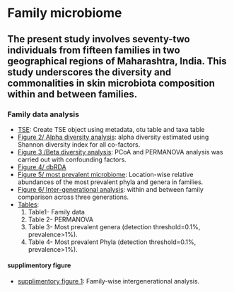 # Family microbiome
## The present study involves seventy-two individuals from fifteen families in two geographical regions of Maharashtra, India. This study underscores the diversity and commonalities in skin microbiota composition within and between families. ##

### Family data analysis

- [TSE](fam_tse.Rmd): Create TSE object using metadata, otu table and taxa table
- [Figure 2/ Alpha diversity analysis](tse_alpha.md): alpha diversity estimated using Shannon diversity index for all co-factors.
- [Figure 3 /Beta diversity analysis](tse_beta.md): PCoA and PERMANOVA analysis was carried out with confounding factors.
- [Figure 4/ dbRDA](RDA.md)
- [Figure 5/ most prevalent microbiome](tse_core.md): Location-wise relative abundances of the most prevalent phyla and genera in families.
- [Figure 6/ Inter-generational analysis](Intergeneration_analysis.md): within and between family comparison across three generations.
- [Tables](tables.md): 
   1. Table1- Family data
   2. Table 2- PERMANOVA
   3. Table 3- Most prevalent genera (detection threshold=0.1%, prevalence>1%).
   4. Table 4-  Most prevalent Phyla (detection threshold=0.1%, prevalence>1%).

#### supplimentory figure
- [supplimentory figure 1](supplimentory.md): Family-wise intergenerational analysis.
